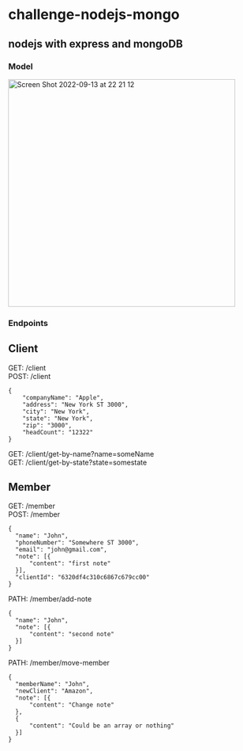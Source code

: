 # challenge-nodejs-mongo

## nodejs with express and mongoDB

### Model

<img width="460" alt="Screen Shot 2022-09-13 at 22 21 12" src="https://user-images.githubusercontent.com/36522982/190037376-080964ac-bf4a-4ac3-aeb4-3f5db87fb2bd.png">

### Endpoints

## Client

GET: /client </br>
POST: /client

```
{
    "companyName": "Apple",
    "address": "New York ST 3000",
    "city": "New York",
    "state": "New York",
    "zip": "3000",
    "headCount": "12322"
}
```

GET: /client/get-by-name?name=someName </br>
GET: /client/get-by-state?state=somestate

## Member

GET: /member </br>
POST: /member

```
{
  "name": "John",
  "phoneNumber": "Somewhere ST 3000",
  "email": "john@gmail.com",
  "note": [{
      "content": "first note"
  }],
  "clientId": "6320df4c310c6867c679cc00"
}
```

PATH: /member/add-note

```
{
  "name": "John",
  "note": [{
      "content": "second note"
  }]
}
```

PATH: /member/move-member

```
{
  "memberName": "John",
  "newClient": "Amazon",
  "note": [{
      "content": "Change note"
  },
  {
      "content": "Could be an array or nothing"
  }]
}
```
